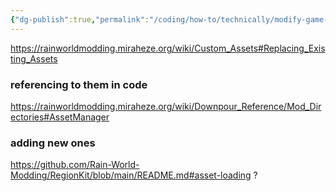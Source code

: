 ```yaml
---
{"dg-publish":true,"permalink":"/coding/how-to/technically/modify-game-assets/"}
---
```


https://rainworldmodding.miraheze.org/wiki/Custom_Assets#Replacing_Existing_Assets
### referencing to them in code
https://rainworldmodding.miraheze.org/wiki/Downpour_Reference/Mod_Directories#AssetManager

### adding new ones
https://github.com/Rain-World-Modding/RegionKit/blob/main/README.md#asset-loading ? 
